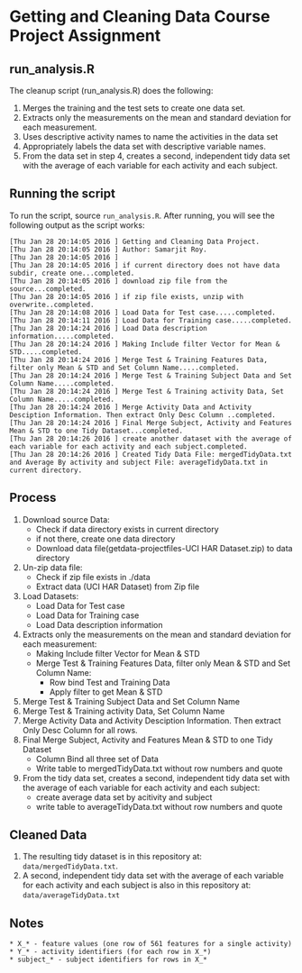 # Getting and Cleaning Data Course Project Assignment

## run_analysis.R

The cleanup script (run_analysis.R) does the following:

1. Merges the training and the test sets to create one data set.
2. Extracts only the measurements on the mean and standard deviation for each measurement.
3. Uses descriptive activity names to name the activities in the data set
4. Appropriately labels the data set with descriptive variable names.
5. From the data set in step 4, creates a second, independent tidy data set with the average of each variable for each activity and each subject.


## Running the script

To run the script, source `run_analysis.R`. After running, you will see the following output as the script works:

```
[Thu Jan 28 20:14:05 2016 ] Getting and Cleaning Data Project.
[Thu Jan 28 20:14:05 2016 ] Author: Samarjit Roy.
[Thu Jan 28 20:14:05 2016 ] 
[Thu Jan 28 20:14:05 2016 ] if current directory does not have data subdir, create one...completed.
[Thu Jan 28 20:14:05 2016 ] download zip file from the source...completed.
[Thu Jan 28 20:14:05 2016 ] if zip file exists, unzip with overwrite..completed.
[Thu Jan 28 20:14:08 2016 ] Load Data for Test case.....completed.
[Thu Jan 28 20:14:11 2016 ] Load Data for Training case.....completed.
[Thu Jan 28 20:14:24 2016 ] Load Data description information.....completed.
[Thu Jan 28 20:14:24 2016 ] Making Include filter Vector for Mean & STD.....completed.
[Thu Jan 28 20:14:24 2016 ] Merge Test & Training Features Data, filter only Mean & STD and Set Column Name.....completed.
[Thu Jan 28 20:14:24 2016 ] Merge Test & Training Subject Data and Set Column Name.....completed.
[Thu Jan 28 20:14:24 2016 ] Merge Test & Training activity Data, Set Column Name.....completed.
[Thu Jan 28 20:14:24 2016 ] Merge Activity Data and Activity Desciption Information. Then extract Only Desc Column ..completed.
[Thu Jan 28 20:14:24 2016 ] Final Merge Subject, Activity and Features Mean & STD to one Tidy Dataset...completed.
[Thu Jan 28 20:14:26 2016 ] create another dataset with the average of each variable for each activity and each subject.completed.
[Thu Jan 28 20:14:26 2016 ] Created Tidy Data File: mergedTidyData.txt and Average By activity and subject File: averageTidyData.txt in current directory.

```

## Process
1. Download source Data:
	* Check if data directory exists in current directory
	* if not there, create one data directory
	* Download data file(getdata-projectfiles-UCI HAR Dataset.zip) to data directory
2. Un-zip data file:
    * Check if zip file exists in ./data 
	* Extract data (UCI HAR Dataset) from Zip file
3. Load Datasets:
	* Load Data for Test case
	* Load Data for Training case
	* Load Data description information
4. Extracts only the measurements on the mean and standard deviation for each measurement:
	* Making Include filter Vector for Mean & STD
	* Merge Test & Training Features Data, filter only Mean & STD and Set Column Name:
		* Row bind Test and Training Data
		* Apply filter to get Mean & STD
5. Merge Test & Training Subject Data and Set Column Name
6. Merge Test & Training activity Data, Set Column Name
7. Merge Activity Data and Activity Desciption Information. Then extract Only Desc Column for all rows.
8. Final Merge Subject, Activity and Features Mean & STD to one Tidy Dataset
	* Column Bind all three set of Data
	* Write table to mergedTidyData.txt without row numbers and quote
9. From the tidy data set, creates a second, independent tidy data set with the average of each variable for each activity and each subject:
	* create average data set by acitivity and subject
	* write table to averageTidyData.txt without row numbers and quote
	
## Cleaned Data

1. The resulting tidy dataset is in this repository at: `data/mergedTidyData.txt`. 
2. A second, independent tidy data set with the average of each variable for each activity and each subject is also in this repository at: `data/averageTidyData.txt`

## Notes

	* X_* - feature values (one row of 561 features for a single activity)
	* Y_* - activity identifiers (for each row in X_*)
	* subject_* - subject identifiers for rows in X_*
